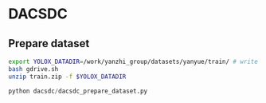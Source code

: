 # DACSDC

## Prepare dataset
```bash
export YOLOX_DATADIR=/work/yanzhi_group/datasets/yanyue/train/ # write this in ~/.bashrc
bash gdrive.sh
unzip train.zip -f $YOLOX_DATADIR
```
```python
python dacsdc/dacsdc_prepare_dataset.py
```